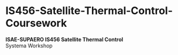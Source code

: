 # IS456-Satellite-Thermal-Control-Coursework
**ISAE-SUPAERO IS456 Satellite Thermal Control**  
Systema Workshop
